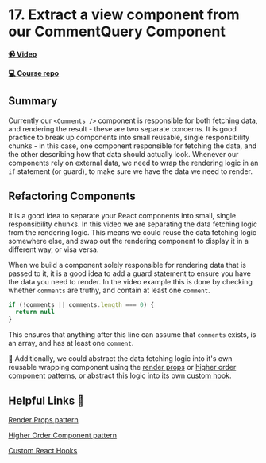 # 17. Extract a view component from our CommentQuery Component

**[📹 Video](https://egghead.io/lessons/egghead-extract-a-view-component-from-our-commentquery-component?pl=build-a-github-issue-viewer-in-react-and-graphql-be5a)**

**[💻 Course repo](https://github.com/theianjones/egghead-graphql-subscriptions)**

## Summary

Currently our `<Comments />` component is responsible for both fetching data, and rendering the result - these are two separate concerns. It is good practice to break up components into small reusable, single responsibility chunks - in this case, one component responsible for fetching the data, and the other describing how that data should actually look. Whenever our components rely on external data, we need to wrap the rendering logic in an `if` statement (or guard), to make sure we have the data we need to render.

## Refactoring Components

It is a good idea to separate your React components into small, single responsibility chunks. In this video we are separating the data fetching logic from the rendering logic. This means we could reuse the data fetching logic somewhere else, and swap out the rendering component to display it in a different way, or visa versa.

When we build a component solely responsible for rendering data that is passed to it, it is a good idea to add a guard statement to ensure you have the data you need to render. In the video example this is done by checking whether `comments` are truthy, and contain at least one `comment`.

```js
if (!comments || comments.length === 0) {
  return null
}
```

This ensures that anything after this line can assume that `comments` exists, is an array, and has at least one `comment`.

🤔 Additionally, we could abstract the data fetching logic into it's own reusable wrapping component using the [render props](https://reactjs.org/docs/render-props.html) or [higher order component](https://reactjs.org/docs/higher-order-components.html) patterns, or abstract this logic into its own [custom hook](https://reactjs.org/docs/hooks-custom.html).

## Helpful Links 🤔

[Render Props pattern](https://reactjs.org/docs/render-props.html)

[Higher Order Component pattern](https://reactjs.org/docs/higher-order-components.html)

[Custom React Hooks](https://reactjs.org/docs/hooks-custom.html)
